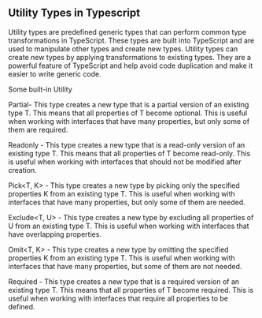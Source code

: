 ## Utility Types in Typescript

Utility types are predefined generic types that can perform common type transformations in TypeScript. These types are built into TypeScript and are used to manipulate other types and create new types. Utility types can create new types by applying transformations to existing types. They are a powerful feature of TypeScript and help avoid code duplication and make it easier to write generic code.

Some built-in Utility

Partial<T>- This type creates a new type that is a partial version of an existing type T. This means that all properties of T become optional. This is useful when working with interfaces that have many properties, but only some of them are required.

Readonly<T> - This type creates a new type that is a read-only version of an existing type T. This means that all properties of T become read-only. This is useful when working with interfaces that should not be modified after creation.

Pick<T, K> - This type creates a new type by picking only the specified properties K from an existing type T. This is useful when working with interfaces that have many properties, but only some of them are needed.

Exclude<T, U> - This type creates a new type by excluding all properties of U from an existing type T. This is useful when working with interfaces that have overlapping properties.

Omit<T, K> - This type creates a new type by omitting the specified properties K from an existing type T. This is useful when working with interfaces that have many properties, but some of them are not needed.

Required<T> - This type creates a new type that is a required version of an existing type T. This means that all properties of T become required. This is useful when working with interfaces that require all properties to be defined.
